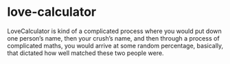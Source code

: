# love-calculator
LoveCalculator is kind of a complicated process where you would put down one person’s name, then your crush’s name, and then through a process of complicated maths, you would arrive at some random percentage, basically, that dictated how well matched these two people were.
